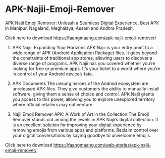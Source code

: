 # APK-Najii-Emoji-Remover

APK Najii Emoji Remover: Unleash a Seamless Digital Experience. Best APK in Manipur, Nagaland, Meghalaya, Assam and Andhra Pradesh.


Click here to download https://faangmaang.com/apk-najii-emoji-remover/
1. APK Najii: Expanding Your Horizons APK Najii is your entry point to a wide range of APK (Android Application Package) files. It goes beyond the constraints of traditional app stores, allowing users to discover a diverse range of programs. APK Najii has you covered whether you’re looking for free or premium apps. It’s your ticket to a world where you’re in control of your Android device’s fate.

2. APK Documents The unsung heroes of the Android ecosystem are unreleased APK files. They give customers the ability to manually install software, giving them a sense of choice and control. APK Najii grants you access to this power, allowing you to explore unexplored territory where official retailers may not venture.

3. Najii Emoji Remover APK: A Work of Art in the Collection The Emoji Remover stands out among the jewels in APK Najii’s digital collection. It is an excellent solution for improving your digital experience by removing emojis from various apps and platforms. Reclaim control over your digital conversations by saying goodbye to unwelcome emojis.

Click here to download https://faangmaang.com/web-stories/apk-najii-emoji-remover/
